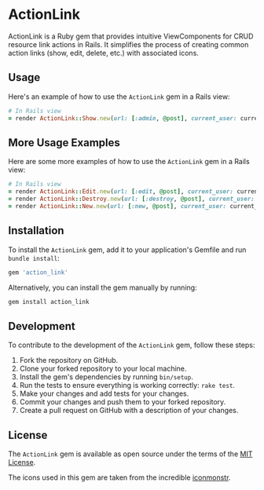 # ActionLink

ActionLink is a Ruby gem that provides intuitive ViewComponents for CRUD resource link actions in Rails. It simplifies the process of creating common action links (show, edit, delete, etc.) with associated icons.

## Usage

Here's an example of how to use the `ActionLink` gem in a Rails view:

```ruby
# In Rails view
= render ActionLink::Show.new(url: [:admin, @post], current_user: current_user)
```

## More Usage Examples

Here are some more examples of how to use the `ActionLink` gem in a Rails view:

```ruby
# In Rails view
= render ActionLink::Edit.new(url: [:edit, @post], current_user: current_user)
= render ActionLink::Destroy.new(url: [:destroy, @post], current_user: current_user)
= render ActionLink::New.new(url: [:new, @post], current_user: current_user)
```

## Installation

To install the `ActionLink` gem, add it to your application's Gemfile and run `bundle install`:

```ruby
gem 'action_link'
```

Alternatively, you can install the gem manually by running:

```sh
gem install action_link
```

## Development

To contribute to the development of the `ActionLink` gem, follow these steps:

1. Fork the repository on GitHub.
2. Clone your forked repository to your local machine.
3. Install the gem's dependencies by running `bin/setup`.
4. Run the tests to ensure everything is working correctly: `rake test`.
5. Make your changes and add tests for your changes.
6. Commit your changes and push them to your forked repository.
7. Create a pull request on GitHub with a description of your changes.

## License

The `ActionLink` gem is available as open source under the terms of the [MIT License](https://opensource.org/licenses/MIT).

The icons used in this gem are taken from the incredible [iconmonstr](https://iconmonstr.com/license/).
